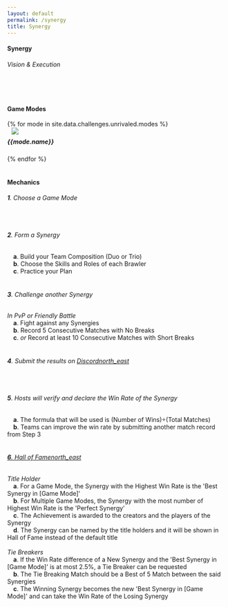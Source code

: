 ```yaml
---
layout: default
permalink: /synergy
title: Synergy
---
```


<div class="container"> 
    <div class="center-align">
        <h4 class="logo-text">Synergy</h4>
        <h6 class="logo-sub-text">Vision & Execution</h6>
        <br>
        <div class="divider full-width gray-shadow"></div>
    </div>
    <div class="row">
        <div class="col s12 m12 l12">
            <br>
            <h4>Game Modes</h4>
        </div>
        {% for mode in site.data.challenges.unrivaled.modes %}
        <div class="col s12 m8 offset-m2 l6">
            <div class="card" style="background-color:#{{mode.color}};">
              <div class="card-content header-slim row valign-wrapper">
                <div class="col s2" style="margin-left: 10px;">
                  <img class="responsive-img logo-img" src="/assets/img/modes/{{mode.resource}}.png"> <!-- notice the "circle" class -->
                </div>
                <div class="col s10">
                  <h5 class="brawl-text white-text" style="margin-top: 0.456rem">
                    {{mode.name}}
                  </h5>
                </div>
              </div>
            </div>
        </div>
        {% endfor %}
        <div class="col s12 m12 l12">
            <br>
            <h4>Mechanics</h4>
            <h6><b>1</b>. Choose a Game Mode</h6><br>
            <h6><b>2</b>. Form a Synergy</h6>  
            &emsp;<h7><b>a</b>. Build your Team Composition (Duo or Trio)</h7><br>
            &emsp;<h7><b>b</b>. Choose the Skills and Roles of each Brawler</h7><br>
            &emsp;<h7><b>c</b>. Practice your Plan</h7><br><br>
            <h6><b>3</b>. Challenge another Synergy</h6>
            <h7><i>In PvP or Friendly Battle</i></h7><br>
            &emsp;<h7><b>a</b>. Fight against any Synergies</h7><br>
            &emsp;<h7><b>b</b>. Record 5 Consecutive Matches with No Breaks</h7><br>
            &emsp;<h7><b>c</b>. <i>or</i> Record at least 10 Consecutive Matches with Short Breaks</h7><br><br>
            <h6><b>4</b>. Submit the results on <a href="{{site.url}}/#chat">Discord<i class="material-icons tiny">north_east</i></a></h6><br>
            <h6><b>5</b>. Hosts will verify and declare the Win Rate of the Synergy</h6>
            &emsp;<h7><b>a</b>. The formula that will be used is (Number of Wins)÷(Total Matches)</h7><br>
            &emsp;<h7><b>b</b>. Teams can improve the win rate by submitting another match record from Step 3</h7><br><br>
            <a href="{{site.url}}/hall-of-fame"><h6><b>6</b>. Hall of Fame<i class="material-icons tiny">north_east</i></h6></a>
            <h7><i>Title Holder</i></h7><br>
            &emsp;<h7><b>a</b>. For a Game Mode, the Synergy with the Highest Win Rate is the 'Best Synergy in [Game Mode]'</h7><br>
            &emsp;<h7><b>b</b>. For Multiple Game Modes, the Synergy with the most number of Highest Win Rate is the 'Perfect Synergy'</h7><br>
            &emsp;<h7><b>c</b>. The Achievement is awarded to the creators and the players of the Synergy</h7><br>
            &emsp;<h7><b>d</b>. The Synergy can be named by the title holders and it will be shown in Hall of Fame instead of the default title</h7><br><br>
            <h7><i>Tie Breakers</i></h7><br>
            &emsp;<h7><b>a</b>. If the Win Rate difference of a New Synergy and the 'Best Synergy in [Game Mode]' is at most 2.5%, a Tie Breaker can be requested</h7><br>
            &emsp;<h7><b>b</b>. The Tie Breaking Match should be a Best of 5 Match between the said Synergies</h7><br>
            &emsp;<h7><b>c</b>. The Winning Synergy becomes the new 'Best Synergy in [Game Mode]' and can take the Win Rate of the Losing Synergy</h7><br><br>
        </div>
    </div>
    <br><br><br>
</div>